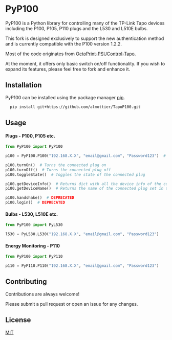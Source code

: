 # PyP100

PyP100 is a Python library for controlling many of the TP-Link Tapo devices including the P100, P105, P110 plugs and the
L530 and L510E bulbs.

This fork is designed exclusively to support the new authentication method and is currently compatible with the P100
version 1.2.2.

Most of the code originates from [OctoPrint-PSUControl-Tapo](https://github.com/dswd/OctoPrint-PSUControl-Tapo).

At the moment, it offers only basic switch on/off functionality. If you wish to expand its features, please feel free to
fork and enhance it.

## Installation

PyP100 can be installed using the package manager [pip](https://pip.pypa.io/en/stable/).

```bash
  pip install git+https://github.com/almottier/TapoP100.git
```

## Usage

#### Plugs - P100, P105 etc.

```python
from PyP100 import PyP100

p100 = PyP100.P100("192.168.X.X", "email@gmail.com", "Password123")  # Creates a P100 plug object

p100.turnOn()  # Turns the connected plug on
p100.turnOff()  # Turns the connected plug off
p100.toggleState()  # Toggles the state of the connected plug

p100.getDeviceInfo()  # Returns dict with all the device info of the connected plug
p100.getDeviceName()  # Returns the name of the connected plug set in the app

p100.handshake()  # DEPRECATED
p100.login()  # DEPRECATED
```

#### Bulbs - L530, L510E etc.

```python
from PyP100 import PyL530

l530 = PyL530.L530("192.168.X.X", "email@gmail.com", "Password123")
```

#### Energy Monitoring - P110

```python
from PyP100 import PyP110

p110 = PyP110.P110("192.168.X.X", "email@gmail.com", "Password123")
```

## Contributing

Contributions are always welcome!

Please submit a pull request or open an issue for any changes.

## License

[MIT](https://choosealicense.com/licenses/mit/)

